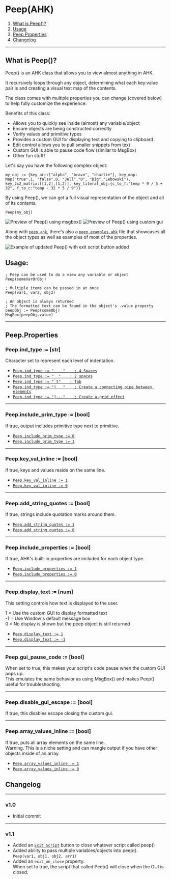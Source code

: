 # Peep(AHK)

1. [What is Peep()?](#what-is-peep)
2. [Usage](#usage)
3. [Peep Properties](#peepproperties)
4. [Changelog](#changelog)
***
## What is Peep()?

Peep() is an AHK class that allows you to view almost anything in AHK.  

It recursively loops through any object, determining what each key:value pair is and creating a visual text map of the contents.  

The class comes with multiple properties you can change (covered below) to help fully customize the experience.

Benefits of this class:  

- Allows you to quickly see inside (almost) any variable/object
- Ensure objects are being constructed correctly  
- Verify values and primitive types
- Provides a custom GUI for displaying text and copying to clipboard
- Edit control allows you to pull smaller snippets from text
- Custom GUI is able to pause code flow (similar to MsgBox)
- Other fun stuff!

Let's say you have the following complex object:
```
my_obj := {key_arr:["alpha", "bravo", "charlie"], key_map: Map("true",1, "false",0, "Jell","O", "Big","Lebowski"), key_2x2_matrix:[[1,2],[1,2]], key_literal_obj:{c_to_f:"temp * 9 / 5 + 32", f_to_c:"temp - 32 * 5 / 9"}}
```

By using Peep(), we can get a full visual representation of the object and all of its contents.

```
Peep(my_obj)
```

![Preview of Peep() using msgbox()](https://i.imgur.com/YIoh8eU.png)  ![Preview of Peep() using custom gui](https://i.imgur.com/dqnCxYY.png)

Along with [`peep.ahk`](https://github.com/GroggyOtter/PeepAHK/blob/main/script/peep.ahk), there's also a [`peep.examples.ahk`](https://github.com/GroggyOtter/PeepAHK/blob/main/script/peep.examples.ahk) file that showcases all the object types as well as examples of most of the properties.  

![Example of updated Peep() with exit script button added](https://i.imgur.com/M0ZSsLo.png)

## Usage:

```
; Peep can be used to do a view any variable or object
Peep(someVarOrObj)

; Multiple items can be passed in at once
Peep(var1, var2, obj2)

; An object is always returned
; The formatted text can be found in the object's .value property
peepObj := Peep(someObj)
MsgBox(peepObj.value)
```

***
## Peep.Properties

### Peep.ind_type := [str]

Character set to represent each level of indentation.

* [`Peep.ind_type := "    "    ; 4 Spaces`](https://i.imgur.com/IF2ilRC.png)
* [`Peep.ind_type := "  "    ; 2 spaces`](https://i.imgur.com/B5eBiUr.png)
* [``Peep.ind_type := "`t"    ; Tab``](https://i.imgur.com/Gs6eaw4.png)
* [`Peep.ind_type := "|   "    ; Create a connecting pipe between elements`](https://i.imgur.com/7MENPqC.png)
* [`Peep.ind_type := "|---"    ; Create a grid effect`](https://i.imgur.com/dBkAfUO.png)


***
### Peep.include_prim_type := [bool]
If true, output includes primitive type next to primitive.

* [`Peep.include_prim_type := 0`](https://i.imgur.com/3AIZANV.png)
* [`Peep.include_prim_type := 1`](https://i.imgur.com/0u7nhfm.png)


***
### Peep.key_val_inline := [bool]
If true, keys and values reside on the same line.

* [`Peep.key_val_inline := 1`](https://i.imgur.com/QmqHorr.png)
* [`Peep.key_val_inline := 0`](https://i.imgur.com/GU1T8kH.png)


***
### Peep.add_string_quotes := [bool]
If true, strings include quotation marks around them.

* [`Peep.add_string_quotes := 1`](https://i.imgur.com/yn6M3v5.png)
* [`Peep.add_string_quotes := 0`](https://i.imgur.com/Jqmy5Uz.png)


***
### Peep.include_properties := [bool]
If true, AHK's built-in properties are included for each object type.  

* [`Peep.include_properties := 1`](https://i.imgur.com/Jqmy5Uz.png)
* [`Peep.include_properties := 0`](https://i.imgur.com/TxAAXD7.png)


***
### Peep.display_text := [num]
This setting controls how text is displayed to the user.  

1 = Use the custom GUI to display formatted text  
-1 = Use Window's default message box  
0 = No display is shown but the peep object is still returned  

* [`Peep.display_text := 1`](https://i.imgur.com/dqnCxYY.png)
* [`Peep.display_text := -1`](https://i.imgur.com/YIoh8eU.png)


***
### Peep.gui_pause_code := [bool]
When set to true, this makes your script's code pause when the custom GUI pops up.  
This emulates the same behavior as using MsgBox() and makes Peep() useful for troubleshooting.


***
### Peep.disable_gui_escape := [bool]
If true, this disables escape closing the custom gui.


***
### Peep.array_values_inline := [bool]
If true, puts all array elements on the same line.  
Warning. This is a niche setting and can mangle output if you have other objects inside of an array.

* [`Peep.array_values_inline := 1`](https://i.imgur.com/mVmqD2I.png)
* [`Peep.array_values_inline := 0`](https://i.imgur.com/TxAAXD7.png)


## Changelog
***
### v1.0
* Initial commit
***
### v1.1
* Added an [`Exit Script`](https://i.imgur.com/M0ZSsLo.png) button to close whatever script called peep()  
* Added ability to pass multiple variables/objects into peep().  
  `Peep(var1, obj1, obj2, arr1)`
* Added an `exit_on_close` property.  
  When set to true, the script that called Peep() will close when the GUI is closed.  
